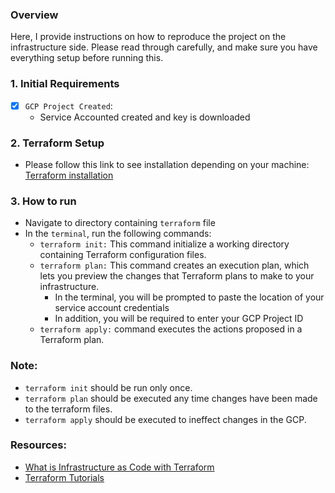 ### Overview
Here, I provide instructions on how to reproduce the project on the infrastructure side. Please read through carefully, and make sure you have everything setup before running this.

### 1. Initial Requirements
- [x] `GCP Project Created`:
    - Service Accounted created and key is downloaded

### 2. Terraform Setup
- Please follow this link to see installation depending on your machine: [Terraform installation](https://developer.hashicorp.com/terraform/tutorials/aws-get-started/install-cli)

### 3. How to run

- Navigate to directory containing `terraform` file
- In the `terminal`, run the following commands:
    - `terraform init:` This command initialize a working directory containing Terraform configuration files.
    - `terraform plan:` This command creates an execution plan, which lets you preview the changes that Terraform plans to make to your infrastructure.
        - In the terminal, you will be prompted to paste the location of your service account credentials
        - In addition, you will be required to enter your GCP Project ID
    - `terraform apply:` command executes the actions proposed in a Terraform plan.

### Note:
- `terraform init` should be run only once.
- `terraform plan` should be executed any time changes have been made to the terraform files.
- `terraform apply` should be executed to ineffect changes in the GCP.

### Resources:
- [What is Infrastructure as Code with Terraform](https://developer.hashicorp.com/terraform/tutorials/gcp-get-started/infrastructure-as-code)
- [Terraform Tutorials](https://developer.hashicorp.com/tutorials/library?product=terraform)